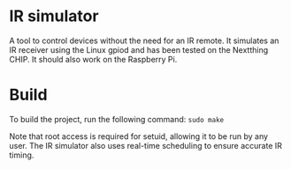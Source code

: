 # IR simulator
A tool to control devices without the need for an IR remote. It simulates an IR receiver using the Linux gpiod and has been tested on the Nextthing CHIP. It should also work on the Raspberry Pi.

# Build
To build the project, run the following command:
`sudo make`

Note that root access is required for setuid, allowing it to be run by any user. The IR simulator also uses real-time scheduling to ensure accurate IR timing.
